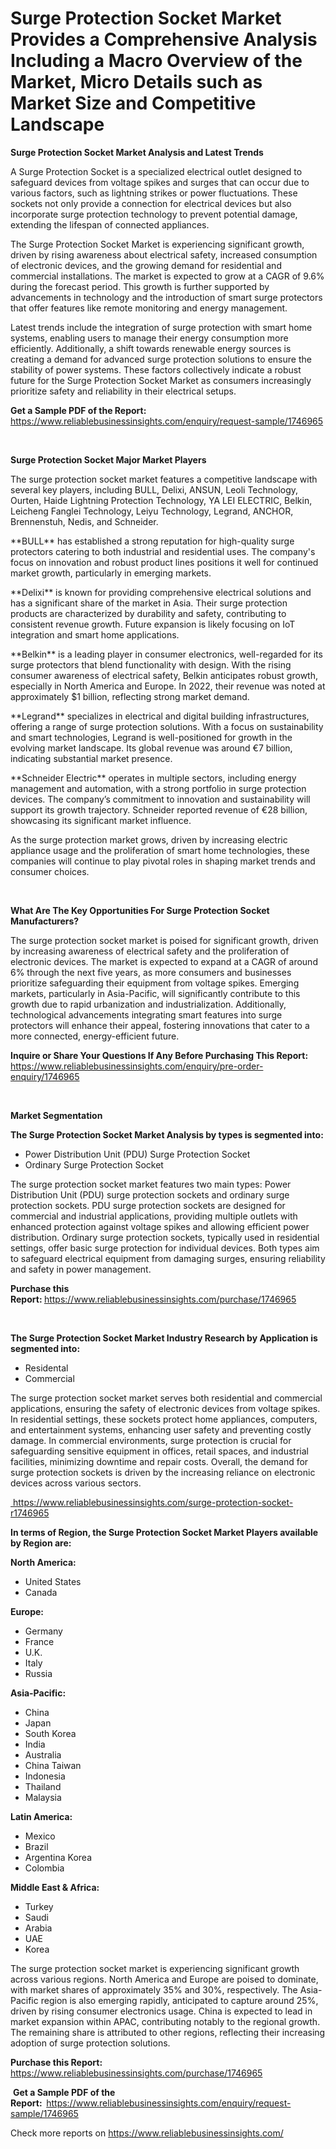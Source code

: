 <p><h1>Surge Protection Socket Market Provides a Comprehensive Analysis Including a Macro Overview of the Market, Micro Details such as Market Size and Competitive Landscape</h1></p><p><strong>Surge Protection Socket Market Analysis and Latest Trends</strong></p>
<p><p>A Surge Protection Socket is a specialized electrical outlet designed to safeguard devices from voltage spikes and surges that can occur due to various factors, such as lightning strikes or power fluctuations. These sockets not only provide a connection for electrical devices but also incorporate surge protection technology to prevent potential damage, extending the lifespan of connected appliances.</p><p>The Surge Protection Socket Market is experiencing significant growth, driven by rising awareness about electrical safety, increased consumption of electronic devices, and the growing demand for residential and commercial installations. The market is expected to grow at a CAGR of 9.6% during the forecast period. This growth is further supported by advancements in technology and the introduction of smart surge protectors that offer features like remote monitoring and energy management.</p><p>Latest trends include the integration of surge protection with smart home systems, enabling users to manage their energy consumption more efficiently. Additionally, a shift towards renewable energy sources is creating a demand for advanced surge protection solutions to ensure the stability of power systems. These factors collectively indicate a robust future for the Surge Protection Socket Market as consumers increasingly prioritize safety and reliability in their electrical setups.</p></p>
<p><strong>Get a Sample PDF of the Report:&nbsp;</strong> <a href="https://www.reliablebusinessinsights.com/enquiry/request-sample/1746965?utm_campaign=2789&utm_medium=2&utm_source=Github&utm_content=ia&utm_term=09042025&utm_id=surge-protection-socket">https://www.reliablebusinessinsights.com/enquiry/request-sample/1746965</a></p>
<p>&nbsp;</p>
<p><strong>Surge Protection Socket Major Market Players</strong></p>
<p><p>The surge protection socket market features a competitive landscape with several key players, including BULL, Delixi, ANSUN, Leoli Technology, Ourten, Haide Lightning Protection Technology, YA LEI ELECTRIC, Belkin, Leicheng Fanglei Technology, Leiyu Technology, Legrand, ANCHOR, Brennenstuh, Nedis, and Schneider.</p><p>**BULL** has established a strong reputation for high-quality surge protectors catering to both industrial and residential uses. The company's focus on innovation and robust product lines positions it well for continued market growth, particularly in emerging markets.</p><p>**Delixi** is known for providing comprehensive electrical solutions and has a significant share of the market in Asia. Their surge protection products are characterized by durability and safety, contributing to consistent revenue growth. Future expansion is likely focusing on IoT integration and smart home applications.</p><p>**Belkin** is a leading player in consumer electronics, well-regarded for its surge protectors that blend functionality with design. With the rising consumer awareness of electrical safety, Belkin anticipates robust growth, especially in North America and Europe. In 2022, their revenue was noted at approximately $1 billion, reflecting strong market demand.</p><p>**Legrand** specializes in electrical and digital building infrastructures, offering a range of surge protection solutions. With a focus on sustainability and smart technologies, Legrand is well-positioned for growth in the evolving market landscape. Its global revenue was around €7 billion, indicating substantial market presence.</p><p>**Schneider Electric** operates in multiple sectors, including energy management and automation, with a strong portfolio in surge protection devices. The company’s commitment to innovation and sustainability will support its growth trajectory. Schneider reported revenue of €28 billion, showcasing its significant market influence.</p><p>As the surge protection market grows, driven by increasing electric appliance usage and the proliferation of smart home technologies, these companies will continue to play pivotal roles in shaping market trends and consumer choices.</p></p>
<p>&nbsp;</p>
<p><strong>What Are The Key Opportunities For Surge Protection Socket Manufacturers?</strong></p>
<p><p>The surge protection socket market is poised for significant growth, driven by increasing awareness of electrical safety and the proliferation of electronic devices. The market is expected to expand at a CAGR of around 6% through the next five years, as more consumers and businesses prioritize safeguarding their equipment from voltage spikes. Emerging markets, particularly in Asia-Pacific, will significantly contribute to this growth due to rapid urbanization and industrialization. Additionally, technological advancements integrating smart features into surge protectors will enhance their appeal, fostering innovations that cater to a more connected, energy-efficient future.</p></p>
<p><strong>Inquire or Share Your Questions If Any Before Purchasing This Report:</strong> <a href="https://www.reliablebusinessinsights.com/enquiry/pre-order-enquiry/1746965?utm_campaign=2789&utm_medium=2&utm_source=Github&utm_content=ia&utm_term=09042025&utm_id=surge-protection-socket">https://www.reliablebusinessinsights.com/enquiry/pre-order-enquiry/1746965</a></p>
<p>&nbsp;</p>
<p><strong>Market Segmentation</strong></p>
<p><strong>The Surge Protection Socket Market Analysis by types is segmented into:</strong></p>
<p><ul><li>Power Distribution Unit (PDU) Surge Protection Socket</li><li>Ordinary Surge Protection Socket</li></ul></p>
<p><p>The surge protection socket market features two main types: Power Distribution Unit (PDU) surge protection sockets and ordinary surge protection sockets. PDU surge protection sockets are designed for commercial and industrial applications, providing multiple outlets with enhanced protection against voltage spikes and allowing efficient power distribution. Ordinary surge protection sockets, typically used in residential settings, offer basic surge protection for individual devices. Both types aim to safeguard electrical equipment from damaging surges, ensuring reliability and safety in power management.</p></p>
<p><strong>Purchase this Report:&nbsp;</strong><a href="https://www.reliablebusinessinsights.com/purchase/1746965?utm_campaign=2789&utm_medium=2&utm_source=Github&utm_content=ia&utm_term=09042025&utm_id=surge-protection-socket">https://www.reliablebusinessinsights.com/purchase/1746965</a></p>
<p>&nbsp;</p>
<p><strong>The Surge Protection Socket Market Industry Research by Application is segmented into:</strong></p>
<p><ul><li>Residental</li><li>Commercial</li></ul></p>
<p><p>The surge protection socket market serves both residential and commercial applications, ensuring the safety of electronic devices from voltage spikes. In residential settings, these sockets protect home appliances, computers, and entertainment systems, enhancing user safety and preventing costly damage. In commercial environments, surge protection is crucial for safeguarding sensitive equipment in offices, retail spaces, and industrial facilities, minimizing downtime and repair costs. Overall, the demand for surge protection sockets is driven by the increasing reliance on electronic devices across various sectors.</p></p>
<p><a href="https://www.reliablebusinessinsights.com/surge-protection-socket-r1746965?utm_campaign=2789&utm_medium=2&utm_source=Github&utm_content=ia&utm_term=09042025&utm_id=surge-protection-socket">&nbsp;https://www.reliablebusinessinsights.com/surge-protection-socket-r1746965</a></p>
<p><strong>In terms of Region, the Surge Protection Socket Market Players available by Region are:</strong></p>
<p>
    <p> <strong> North America: </strong>
        <ul>
            <li>United States</li>
            <li>Canada</li>
        </ul>
        </p> 
    <p> <strong> Europe: </strong>
        <ul>
            <li>Germany</li>
            <li>France</li>
            <li>U.K.</li>
            <li>Italy</li>
            <li>Russia</li>
        </ul>
        </p> 
    <p> <strong> Asia-Pacific: </strong>
        <ul>
            <li>China</li>
            <li>Japan</li>
            <li>South Korea</li>
            <li>India</li>
            <li>Australia</li>
            <li>China Taiwan</li>
            <li>Indonesia</li>
            <li>Thailand</li>
            <li>Malaysia</li>
        </ul>
        </p> 
    <p> <strong> Latin America: </strong>
        <ul>
            <li>Mexico</li>
            <li>Brazil</li>
            <li>Argentina Korea</li>
            <li>Colombia</li>
        </ul>
        </p> 
    <p> <strong> Middle East & Africa: </strong>
        <ul>
            <li>Turkey</li>
            <li>Saudi</li>
            <li>Arabia</li>
            <li>UAE</li>
            <li>Korea</li>
        </ul>
    </p>
    </p>
<p><p>The surge protection socket market is experiencing significant growth across various regions. North America and Europe are poised to dominate, with market shares of approximately 35% and 30%, respectively. The Asia-Pacific region is also emerging rapidly, anticipated to capture around 25%, driven by rising consumer electronics usage. China is expected to lead in market expansion within APAC, contributing notably to the regional growth. The remaining share is attributed to other regions, reflecting their increasing adoption of surge protection solutions.</p></p>
<p><strong>Purchase this Report: </strong><a href="https://www.reliablebusinessinsights.com/purchase/1746965?utm_campaign=2789&utm_medium=2&utm_source=Github&utm_content=ia&utm_term=09042025&utm_id=surge-protection-socket">https://www.reliablebusinessinsights.com/purchase/1746965</a></p>
<p>&nbsp;<strong>Get a Sample PDF of the Report:&nbsp;&nbsp;</strong><a href="https://www.reliablebusinessinsights.com/enquiry/request-sample/1746965?utm_campaign=2789&utm_medium=2&utm_source=Github&utm_content=ia&utm_term=09042025&utm_id=surge-protection-socket">https://www.reliablebusinessinsights.com/enquiry/request-sample/1746965</a></p>
<p><strong></strong></p>
<p>Check more reports on <a href="https://www.reliablebusinessinsights.com/?utm_campaign=2789&utm_medium=2&utm_source=Github&utm_content=ia&utm_term=09042025&utm_id=surge-protection-socket">https://www.reliablebusinessinsights.com/</a></p>
